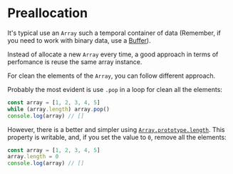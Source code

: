 # Preallocation

It's typical use an `Array` such a temporal container of data (Remember, if you need to work with binary data, use a [Buffer](https://www.npmjs.com/package/buffer)).

Instead of allocate a new `Array` every time, a good approach in terms of perfomance is reuse the same array instance.

For clean the elements of the `Array`, you can follow different approach.

Probably the most evident is use `.pop` in a loop for clean all the elements:

```js
const array = [1, 2, 3, 4, 5]
while (array.length) array.pop()
console.log(array) // []
```

However, there is a better and simpler using [`Array.prototype.length`](https://developer.mozilla.org/en-US/docs/Web/JavaScript/Reference/Global_Objects/Array/length). This property is writable, and, if you set the value to `0`, remove all the elements:

```js
const array = [1, 2, 3, 4, 5]
array.length = 0
console.log(array) // []
```
